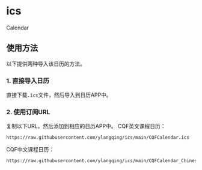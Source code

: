 # ics
Calendar

## 使用方法
以下提供两种导入该日历的方法。

### 1. 直接导入日历
直接下载`.ics`文件，然后导入到日历APP中。

### 2. 使用订阅URL
复制以下URL，然后添加到相应的日历APP中。
CQF英文课程日历：
```
https://raw.githubusercontent.com/ylangqing/ics/main/CQFCalendar.ics
```
CQF中文课程日历：
```
https://raw.githubusercontent.com/ylangqing/ics/main/CQFCalendar_Chinese.ics
```
